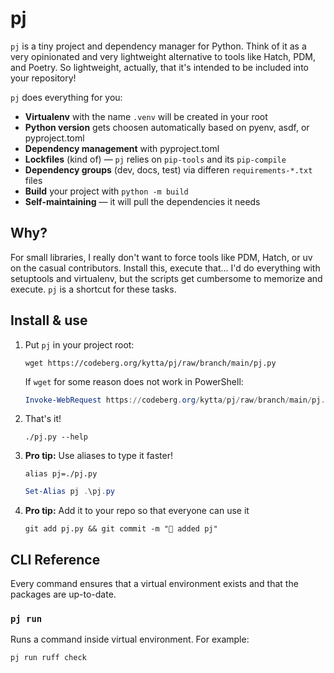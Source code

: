 # pj

`pj` is a tiny project and dependency manager for Python. Think of it as a very opinionated and very lightweight
alternative to tools like Hatch, PDM, and Poetry. So lightweight, actually, that it's intended to be included into your
repository!

`pj` does everything for you:

- **Virtualenv** with the name `.venv` will be created in your root
- **Python version** gets choosen automatically based on pyenv, asdf, or pyproject.toml
- **Dependency management** with pyproject.toml
- **Lockfiles** (kind of) — `pj` relies on `pip-tools` and its `pip-compile`
- **Dependency groups** (dev, docs, test) via differen `requirements-*.txt` files
- **Build** your project with `python -m build`
- **Self-maintaining** — it will pull the dependencies it needs

## Why?

For small libraries, I really don't want to force tools like PDM, Hatch, or uv on the casual contributors. Install this,
execute that... I'd do everything with setuptools and virtualenv, but the scripts get cumbersome to memorize and
execute. `pj` is a shortcut for these tasks.

## Install & use

1. Put `pj` in your project root:

   ```shell
   wget https://codeberg.org/kytta/pj/raw/branch/main/pj.py
   ```

   If `wget` for some reason does not work in PowerShell:

   ```powershell
   Invoke-WebRequest https://codeberg.org/kytta/pj/raw/branch/main/pj.py
   ```

1. That's it!

   ```shell
   ./pj.py --help
   ```

1. **Pro tip:** Use aliases to type it faster!

   ```shell
   alias pj=./pj.py
   ```

   ```powershell
   Set-Alias pj .\pj.py
   ```

1. **Pro tip:** Add it to your repo so that everyone can use it

   ```shell
   git add pj.py && git commit -m "🎉 added pj"
   ```

## CLI Reference

Every command ensures that a virtual environment exists and that the packages are up-to-date.

### `pj run`

Runs a command inside virtual environment. For example:

```shell
pj run ruff check
```
